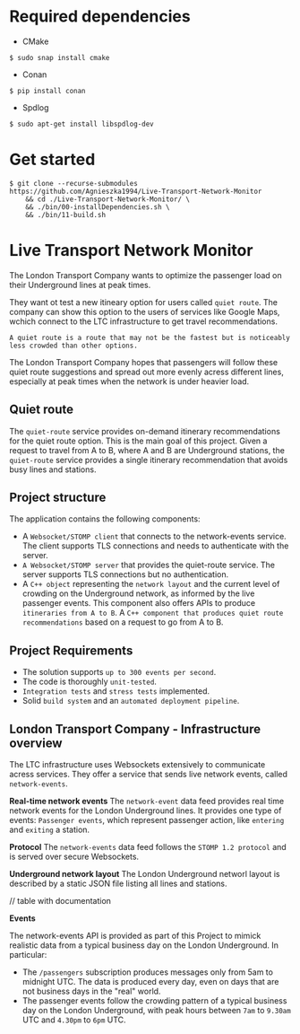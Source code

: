 # Required dependencies 

* CMake
```
$ sudo snap install cmake
```
* Conan 
```
$ pip install conan
```
* Spdlog
```
$ sudo apt-get install libspdlog-dev
```

# Get started
```
$ git clone --recurse-submodules https://github.com/Agnieszka1994/Live-Transport-Network-Monitor
    && cd ./Live-Transport-Network-Monitor/ \
    && ./bin/00-installDependencies.sh \
    && ./bin/11-build.sh
```


# Live Transport Network Monitor
The London Transport Company wants to optimize the passenger load on their Underground lines at peak times.

They want ot test a new itineary option for users called `quiet route`. The company can show this option to the users of services like Google Maps, wchich connect to the LTC infrastructure to get travel recommendations.

`A quiet route is a route that may not be the fastest but is noticeably less crowded than other options.`

The London Transport Company hopes that passengers will follow these quiet route suggestions and spread out more evenly acress different lines, especially at peak times when the network is under heavier load.

## Quiet route

The `quiet-route` service provides on-demand itinerary recommendations for the quiet route option. This is the main goal of this project. Given a request to travel from A to B, where A and B are Underground stations, the `quiet-route` service provides a single itinerary recommendation that avoids busy lines and stations.

## Project structure
The application contains the following components:

- A `Websocket/STOMP client` that connects to the network-events service. The client supports TLS connections and needs to authenticate with the server.
- `A Websocket/STOMP server` that provides the quiet-route service. The server supports TLS connections but no authentication.
- A `C++ object` representing the `network layout` and the current level of crowding on the Underground network, as informed by the live passenger events. This component also offers APIs to produce `itineraries from A to B`.
A `C++ component that produces quiet route recommendations` based on a request to go from A to B.

## Project Requirements
- The solution supports `up to 300 events per second`.
- The code is thoroughly `unit-tested`. 
- `Integration tests` and `stress tests` implemented.
- Solid `build system` and an `automated deployment pipeline`.

## London Transport Company - Infrastructure overview
The LTC infrastructure uses Websockets extensively to communicate acress services.
They offer a service that sends live network events, called `network-events`.

**Real-time network events**
The `network-event` data feed provides real time network events for the London Underground lines. It provides one type of events: `Passenger events`, which represent passenger action, like `entering` and `exiting` a station.

**Protocol**
The `network-events` data feed follows the `STOMP 1.2 protocol` and is served over secure Websockets.

**Underground network layout**
The London Underground networl layout is described by a static JSON file listing all lines and stations.

// table with documentation 

**Events**

The network-events API is provided as part of this Project to mimick realistic data from a typical business day on the London Underground. In particular:

- The `/passengers` subscription produces messages only from 5am to midnight UTC. The data is produced every day, even on days that are not business days in the "real" world.
- The passenger events follow the crowding pattern of a typical business day on the London Underground, with peak hours between `7am` to `9.30am` UTC and `4.30pm` to `6pm` UTC.



